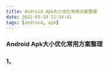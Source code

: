```yaml
---
title: Android Apk大小优化常用方案整理
date: 2022-03-10 11:34:41
tags: [android, apk]
---
```


### Android Apk大小优化常用方案整理

### 1、

